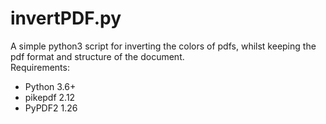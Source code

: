 # invertPDF.py
A simple python3 script for inverting the colors of pdfs, whilst keeping the pdf format and structure of the document.\
Requirements:
* Python  3.6+
* pikepdf 2.12
* PyPDF2  1.26
